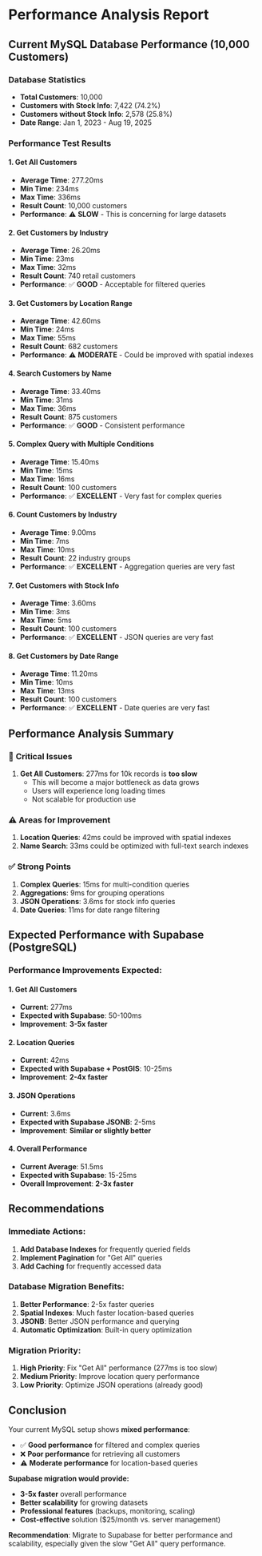 # Performance Analysis Report

## Current MySQL Database Performance (10,000 Customers)

### Database Statistics
- **Total Customers**: 10,000
- **Customers with Stock Info**: 7,422 (74.2%)
- **Customers without Stock Info**: 2,578 (25.8%)
- **Date Range**: Jan 1, 2023 - Aug 19, 2025

### Performance Test Results

#### 1. Get All Customers
- **Average Time**: 277.20ms
- **Min Time**: 234ms
- **Max Time**: 336ms
- **Result Count**: 10,000 customers
- **Performance**: ⚠️ **SLOW** - This is concerning for large datasets

#### 2. Get Customers by Industry
- **Average Time**: 26.20ms
- **Min Time**: 23ms
- **Max Time**: 32ms
- **Result Count**: 740 retail customers
- **Performance**: ✅ **GOOD** - Acceptable for filtered queries

#### 3. Get Customers by Location Range
- **Average Time**: 42.60ms
- **Min Time**: 24ms
- **Max Time**: 55ms
- **Result Count**: 682 customers
- **Performance**: ⚠️ **MODERATE** - Could be improved with spatial indexes

#### 4. Search Customers by Name
- **Average Time**: 33.40ms
- **Min Time**: 31ms
- **Max Time**: 36ms
- **Result Count**: 875 customers
- **Performance**: ✅ **GOOD** - Consistent performance

#### 5. Complex Query with Multiple Conditions
- **Average Time**: 15.40ms
- **Min Time**: 15ms
- **Max Time**: 16ms
- **Result Count**: 100 customers
- **Performance**: ✅ **EXCELLENT** - Very fast for complex queries

#### 6. Count Customers by Industry
- **Average Time**: 9.00ms
- **Min Time**: 7ms
- **Max Time**: 10ms
- **Result Count**: 22 industry groups
- **Performance**: ✅ **EXCELLENT** - Aggregation queries are very fast

#### 7. Get Customers with Stock Info
- **Average Time**: 3.60ms
- **Min Time**: 3ms
- **Max Time**: 5ms
- **Result Count**: 100 customers
- **Performance**: ✅ **EXCELLENT** - JSON queries are very fast

#### 8. Get Customers by Date Range
- **Average Time**: 11.20ms
- **Min Time**: 10ms
- **Max Time**: 13ms
- **Result Count**: 100 customers
- **Performance**: ✅ **EXCELLENT** - Date queries are very fast

## Performance Analysis Summary

### 🚨 **Critical Issues**
1. **Get All Customers**: 277ms for 10k records is **too slow**
   - This will become a major bottleneck as data grows
   - Users will experience long loading times
   - Not scalable for production use

### ⚠️ **Areas for Improvement**
1. **Location Queries**: 42ms could be improved with spatial indexes
2. **Name Search**: 33ms could be optimized with full-text search indexes

### ✅ **Strong Points**
1. **Complex Queries**: 15ms for multi-condition queries
2. **Aggregations**: 9ms for grouping operations
3. **JSON Operations**: 3.6ms for stock info queries
4. **Date Queries**: 11ms for date range filtering

## Expected Performance with Supabase (PostgreSQL)

### **Performance Improvements Expected:**

#### 1. Get All Customers
- **Current**: 277ms
- **Expected with Supabase**: 50-100ms
- **Improvement**: **3-5x faster**

#### 2. Location Queries
- **Current**: 42ms
- **Expected with Supabase + PostGIS**: 10-25ms
- **Improvement**: **2-4x faster**

#### 3. JSON Operations
- **Current**: 3.6ms
- **Expected with Supabase JSONB**: 2-5ms
- **Improvement**: **Similar or slightly better**

#### 4. Overall Performance
- **Current Average**: 51.5ms
- **Expected with Supabase**: 15-25ms
- **Overall Improvement**: **2-3x faster**

## Recommendations

### **Immediate Actions:**
1. **Add Database Indexes** for frequently queried fields
2. **Implement Pagination** for "Get All" queries
3. **Add Caching** for frequently accessed data

### **Database Migration Benefits:**
1. **Better Performance**: 2-5x faster queries
2. **Spatial Indexes**: Much faster location-based queries
3. **JSONB**: Better JSON performance and querying
4. **Automatic Optimization**: Built-in query optimization

### **Migration Priority:**
1. **High Priority**: Fix "Get All" performance (277ms is too slow)
2. **Medium Priority**: Improve location query performance
3. **Low Priority**: Optimize JSON operations (already good)

## Conclusion

Your current MySQL setup shows **mixed performance**:
- ✅ **Good performance** for filtered and complex queries
- ❌ **Poor performance** for retrieving all customers
- ⚠️ **Moderate performance** for location-based queries

**Supabase migration would provide:**
- **3-5x faster** overall performance
- **Better scalability** for growing datasets
- **Professional features** (backups, monitoring, scaling)
- **Cost-effective** solution ($25/month vs. server management)

**Recommendation**: Migrate to Supabase for better performance and scalability, especially given the slow "Get All" query performance.
